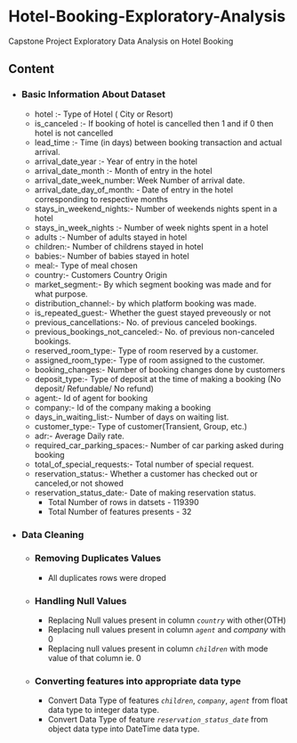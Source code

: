 # Hotel-Booking-Exploratory-Analysis
Capstone Project Exploratory Data Analysis on Hotel Booking

## Content

- ### Basic Information About Dataset

  - hotel :- Type of Hotel  ( City or Resort)
  - is_canceled	:- If booking of hotel is cancelled then 1 and if 0 then hotel is not cancelled
  - lead_time	:- Time (in days) between booking transaction and actual arrival.
  - arrival_date_year	:- Year of entry in the hotel 
  - arrival_date_month :- Month of entry in the hotel
  - arrival_date_week_number: Week Number of arrival date.
  - arrival_date_day_of_month: - Date of entry in the hotel corresponding to respective months
  - stays_in_weekend_nights:-  Number of weekends nights spent in a hotel
  - stays_in_week_nights	:- Number of week nights spent in a hotel
  - adults	:- Number of adults stayed in hotel
  - children:- Number of childrens stayed in hotel
  - babies:- Number of babies stayed in hotel
  - meal:- Type of meal chosen 
  - country:- Customers Country Origin
  - market_segment:- By which segment booking was made and for what purpose.
  - distribution_channel:- by which platform booking was made.
  - is_repeated_guest:- Whether the guest stayed preveously or not 
  - previous_cancellations:- No. of previous canceled bookings.
  - previous_bookings_not_canceled:- No. of previous non-canceled bookings.
  - reserved_room_type:-  Type of room reserved by a customer.
  - assigned_room_type:-  Type of room assigned to the customer.
  - booking_changes:- Number of booking changes done by customers
  - deposit_type:- Type of deposit at the time of making a booking (No deposit/ Refundable/ No refund)
  - agent:- Id of agent for booking
  - company:- Id of the company making a booking
  - days_in_waiting_list:- Number of days on waiting list.
  - customer_type:- Type of customer(Transient, Group, etc.)
  - adr:- Average Daily rate.
  - required_car_parking_spaces:- Number of car parking asked during booking
  - total_of_special_requests:- Total number of special request.
  - reservation_status:- Whether a customer has checked out or canceled,or not showed 
  - reservation_status_date:- Date of making reservation status.
      - Total Number of rows in datsets - 119390
      - Total Number of features presents - 32
- ### Data Cleaning
  - ### Removing Duplicates Values
      - All duplicates rows were droped
  - ### Handling Null Values
      - Replacing Null values present in column *`country`* with other(OTH)
      - Replacing null values present in column *`agent`* and *company* with 0
      - Replacing null values present in column *`children`* with mode value of that column ie. 0
  - ### Converting features into appropriate data type
      - Convert Data Type of features *`children`*, *`company`*, *`agent`* from float data type to integer data type.
      - Convert Data Type of feature *`reservation_status_date`* from object data type into DateTime data type.
